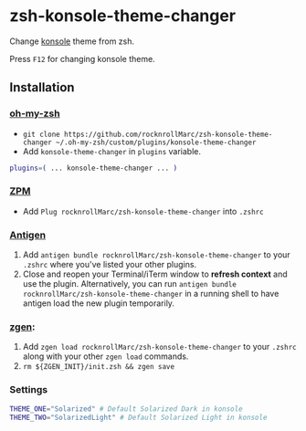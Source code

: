 # zsh-konsole-theme-changer
Change [konsole](https://konsole.kde.org) theme from zsh. 

Press `F12` for changing konsole theme. 

## Installation

### [oh-my-zsh](https://github.com/robbyrussell/oh-my-zsh)
* `git clone https://github.com/rocknrollMarc/zsh-konsole-theme-changer ~/.oh-my-zsh/custom/plugins/konsole-theme-changer`
* Add `konsole-theme-changer` in `plugins` variable. 
```sh
plugins=( ... konsole-theme-changer ... )
```

### [ZPM](https://github.com/horosgrisa/ZPM)
* Add `Plug rocknrollMarc/zsh-konsole-theme-changer` into `.zshrc`

### [Antigen](https://github.com/zsh-users/antigen)

1. Add `antigen bundle rocknrollMarc/zsh-konsole-theme-changer` to your `.zshrc` where you've listed your other plugins.
2. Close and reopen your Terminal/iTerm window to **refresh context** and use the plugin. Alternatively, you can run `antigen bundle rocknrollMarc/zsh-konsole-theme-changer` in a running shell to have antigen load the new plugin temporarily.

### [zgen](https://github.com/tarjoilija/zgen):

1. Add `zgen load rocknrollMarc/zsh-konsole-theme-changer` to your `.zshrc` along with your other `zgen load` commands.
2. `rm ${ZGEN_INIT}/init.zsh && zgen save`

### Settings
```sh
THEME_ONE="Solarized" # Default Solarized Dark in konsole
THEME_TWO="SolarizedLight" # Default Solarized Light in konsole
```
